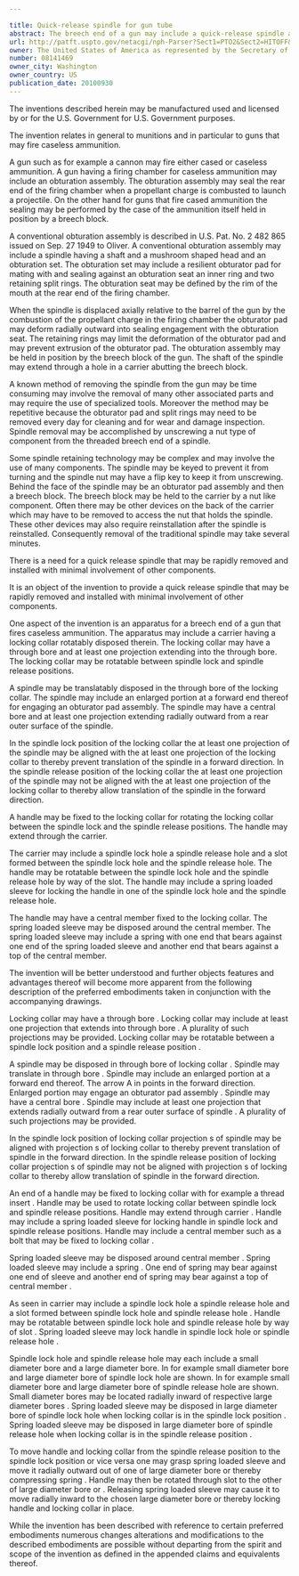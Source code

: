 ```yaml
---

title: Quick-release spindle for gun tube
abstract: The breech end of a gun may include a quick-release spindle assembly. A carrier may have a locking collar rotatably disposed therein. The locking collar may have a through-bore and one or more projections extending into the through-bore. The locking collar may be rotatable between spindle lock and spindle release positions. A spindle may be translatably disposed in the through-bore of the locking collar. The spindle may include one or more projections extending radially outward from a rear outer surface of the spindle. In the spindle lock position of the locking collar, the projections of the spindle may be aligned with the projections of the locking collar to thereby prevent translation of the spindle in a forward direction. In the spindle release position of the locking collar, the projections of the spindle may not be aligned with the projections of the locking collar to thereby allow translation of the spindle in a forward direction.
url: http://patft.uspto.gov/netacgi/nph-Parser?Sect1=PTO2&Sect2=HITOFF&p=1&u=%2Fnetahtml%2FPTO%2Fsearch-adv.htm&r=1&f=G&l=50&d=PALL&S1=08141469&OS=08141469&RS=08141469
owner: The United States of America as represented by the Secretary of the Army
number: 08141469
owner_city: Washington
owner_country: US
publication_date: 20100930
---
```

The inventions described herein may be manufactured used and licensed by or for the U.S. Government for U.S. Government purposes.

The invention relates in general to munitions and in particular to guns that may fire caseless ammunition.

A gun such as for example a cannon may fire either cased or caseless ammunition. A gun having a firing chamber for caseless ammunition may include an obturation assembly. The obturation assembly may seal the rear end of the firing chamber when a propellant charge is combusted to launch a projectile. On the other hand for guns that fire cased ammunition the sealing may be performed by the case of the ammunition itself held in position by a breech block.

A conventional obturation assembly is described in U.S. Pat. No. 2 482 865 issued on Sep. 27 1949 to Oliver. A conventional obturation assembly may include a spindle having a shaft and a mushroom shaped head and an obturation set. The obturation set may include a resilient obturator pad for mating with and sealing against an obturation seat an inner ring and two retaining split rings. The obturation seat may be defined by the rim of the mouth at the rear end of the firing chamber.

When the spindle is displaced axially relative to the barrel of the gun by the combustion of the propellant charge in the firing chamber the obturator pad may deform radially outward into sealing engagement with the obturation seat. The retaining rings may limit the deformation of the obturator pad and may prevent extrusion of the obturator pad. The obturation assembly may be held in position by the breech block of the gun. The shaft of the spindle may extend through a hole in a carrier abutting the breech block.

A known method of removing the spindle from the gun may be time consuming may involve the removal of many other associated parts and may require the use of specialized tools. Moreover the method may be repetitive because the obturator pad and split rings may need to be removed every day for cleaning and for wear and damage inspection. Spindle removal may be accomplished by unscrewing a nut type of component from the threaded breech end of a spindle.

Some spindle retaining technology may be complex and may involve the use of many components. The spindle may be keyed to prevent it from turning and the spindle nut may have a flip key to keep it from unscrewing. Behind the face of the spindle may be an obturator pad assembly and then a breech block. The breech block may be held to the carrier by a nut like component. Often there may be other devices on the back of the carrier which may have to be removed to access the nut that holds the spindle. These other devices may also require reinstallation after the spindle is reinstalled. Consequently removal of the traditional spindle may take several minutes.

There is a need for a quick release spindle that may be rapidly removed and installed with minimal involvement of other components.

It is an object of the invention to provide a quick release spindle that may be rapidly removed and installed with minimal involvement of other components.

One aspect of the invention is an apparatus for a breech end of a gun that fires caseless ammunition. The apparatus may include a carrier having a locking collar rotatably disposed therein. The locking collar may have a through bore and at least one projection extending into the through bore. The locking collar may be rotatable between spindle lock and spindle release positions.

A spindle may be translatably disposed in the through bore of the locking collar. The spindle may include an enlarged portion at a forward end thereof for engaging an obturator pad assembly. The spindle may have a central bore and at least one projection extending radially outward from a rear outer surface of the spindle.

In the spindle lock position of the locking collar the at least one projection of the spindle may be aligned with the at least one projection of the locking collar to thereby prevent translation of the spindle in a forward direction. In the spindle release position of the locking collar the at least one projection of the spindle may not be aligned with the at least one projection of the locking collar to thereby allow translation of the spindle in the forward direction.

A handle may be fixed to the locking collar for rotating the locking collar between the spindle lock and the spindle release positions. The handle may extend through the carrier.

The carrier may include a spindle lock hole a spindle release hole and a slot formed between the spindle lock hole and the spindle release hole. The handle may be rotatable between the spindle lock hole and the spindle release hole by way of the slot. The handle may include a spring loaded sleeve for locking the handle in one of the spindle lock hole and the spindle release hole.

The handle may have a central member fixed to the locking collar. The spring loaded sleeve may be disposed around the central member. The spring loaded sleeve may include a spring with one end that bears against one end of the spring loaded sleeve and another end that bears against a top of the central member.

The invention will be better understood and further objects features and advantages thereof will become more apparent from the following description of the preferred embodiments taken in conjunction with the accompanying drawings.

Locking collar may have a through bore . Locking collar may include at least one projection that extends into through bore . A plurality of such projections may be provided. Locking collar may be rotatable between a spindle lock position and a spindle release position .

A spindle may be disposed in through bore of locking collar . Spindle may translate in through bore . Spindle may include an enlarged portion at a forward end thereof. The arrow A in points in the forward direction. Enlarged portion may engage an obturator pad assembly . Spindle may have a central bore . Spindle may include at least one projection that extends radially outward from a rear outer surface of spindle . A plurality of such projections may be provided.

In the spindle lock position of locking collar projection s of spindle may be aligned with projection s of locking collar to thereby prevent translation of spindle in the forward direction. In the spindle release position of locking collar projection s of spindle may not be aligned with projection s of locking collar to thereby allow translation of spindle in the forward direction.

An end of a handle may be fixed to locking collar with for example a thread insert . Handle may be used to rotate locking collar between spindle lock and spindle release positions. Handle may extend through carrier . Handle may include a spring loaded sleeve for locking handle in spindle lock and spindle release positions. Handle may include a central member such as a bolt that may be fixed to locking collar .

Spring loaded sleeve may be disposed around central member . Spring loaded sleeve may include a spring . One end of spring may bear against one end of sleeve and another end of spring may bear against a top of central member .

As seen in carrier may include a spindle lock hole a spindle release hole and a slot formed between spindle lock hole and spindle release hole . Handle may be rotatable between spindle lock hole and spindle release hole by way of slot . Spring loaded sleeve may lock handle in spindle lock hole or spindle release hole .

Spindle lock hole and spindle release hole may each include a small diameter bore and a large diameter bore. In for example small diameter bore and large diameter bore of spindle lock hole are shown. In for example small diameter bore and large diameter bore of spindle release hole are shown. Small diameter bores may be located radially inward of respective large diameter bores . Spring loaded sleeve may be disposed in large diameter bore of spindle lock hole when locking collar is in the spindle lock position . Spring loaded sleeve may be disposed in large diameter bore of spindle release hole when locking collar is in the spindle release position .

To move handle and locking collar from the spindle release position to the spindle lock position or vice versa one may grasp spring loaded sleeve and move it radially outward out of one of large diameter bore or thereby compressing spring . Handle may then be rotated through slot to the other of large diameter bore or . Releasing spring loaded sleeve may cause it to move radially inward to the chosen large diameter bore or thereby locking handle and locking collar in place.

While the invention has been described with reference to certain preferred embodiments numerous changes alterations and modifications to the described embodiments are possible without departing from the spirit and scope of the invention as defined in the appended claims and equivalents thereof.

